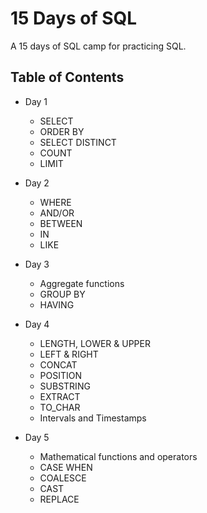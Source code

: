 # 15 Days of SQL

A 15 days of SQL camp for practicing SQL.

## Table of Contents
- Day 1
    - SELECT
    - ORDER BY
    - SELECT DISTINCT
    - COUNT
    - LIMIT

- Day 2
    - WHERE
    - AND/OR
    - BETWEEN
    - IN
    - LIKE

- Day 3
    - Aggregate functions
    - GROUP BY
    - HAVING

- Day 4
    - LENGTH, LOWER & UPPER
    - LEFT & RIGHT
    - CONCAT
    - POSITION
    - SUBSTRING
    - EXTRACT
    - TO_CHAR
    - Intervals and Timestamps

- Day 5
    - Mathematical functions and operators
    - CASE WHEN
    - COALESCE
    - CAST
    - REPLACE





